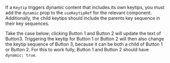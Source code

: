 If a `Keytip` triggers dynamic content that includes its own keytips, you must add the `dynamic` prop to the `useKeytipRef` for the relevant component. Additionally, the child keytips should include the parents key sequence in their key sequences.

Take the case below; clicking Button 1 and Button 2 will update the text of Button3. Triggering the keytip for Button 1 or Button 2 will then also change the keytip sequence of Button 3, because it can be both a child of Button 1 or Button 2. For this to work fully, Button 1 and Button 2 should have `dynamic: true`.
